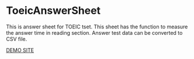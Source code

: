# ToeicAnswerSheet

This is answer sheet for TOEIC tset. This sheet has the function to measure the answer time in reading section. Answer test data can be converted to CSV file.

[DEMO SITE](https://koirand.github.io/ToeicAnswerSheet/newFormat.html)
